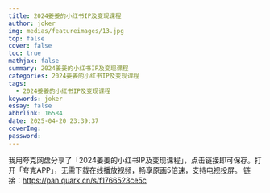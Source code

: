 ```yaml
---
title: 2024姜姜的小红书IP及变现课程
author: joker
img: medias/featureimages/13.jpg
top: false
cover: false
toc: true
mathjax: false
summary: 2024姜姜的小红书IP及变现课程
categories: 2024姜姜的小红书IP及变现课程
tags:
  - 2024姜姜的小红书IP及变现课程
keywords: joker
essay: false
abbrlink: 16584
date: 2025-04-20 23:39:37
coverImg:
password:
---
```


我用夸克网盘分享了「2024姜姜的小红书IP及变现课程」，点击链接即可保存。打开「夸克APP」，无需下载在线播放视频，畅享原画5倍速，支持电视投屏。
链接：https://pan.quark.cn/s/f1766523ce5c
